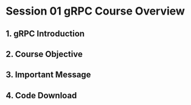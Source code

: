 # Session 01 gRPC Course Overview 

## 1. gRPC Introduction 

## 2. Course Objective

## 3. Important Message

## 4. Code Download 